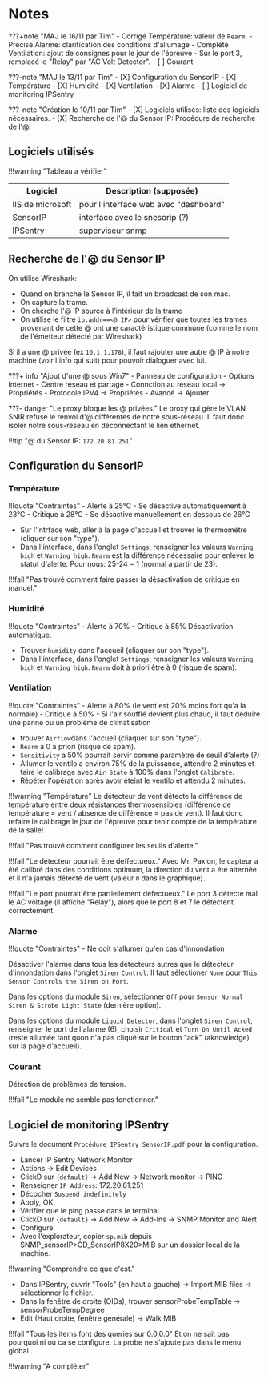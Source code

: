 # Notes

???+note "MAJ le 16/11 par Tim"
      - Corrigé Température: valeur de `Rearm`.
      - Précisé Alarme: clarification des conditions d'allumage
      - Complété Ventilation: ajout de consignes pour le jour de l'épreuve
      - Sur le port 3, remplacé le "Relay" par "AC Volt Detector".
      - [ ] Courant

???-note "MAJ le 13/11 par Tim"
      - [X] Configuration du SensorIP
           - [X] Température
           - [X] Humidité
           - [X] Ventilation
           - [X] Alarme
      - [ ] Logiciel de monitoring IPSentry

???-note "Création le 10/11 par Tim"
     - [X] Logiciels utilisés: liste des logiciels nécessaires.
     - [X] Recherche de l'@ du Sensor IP: Procédure de recherche de l'@.

## Logiciels utilisés

!!!warning "Tableau a vérifier"

| Logiciel         | Description (supposée)                |
| ---------------- | ------------------------------------- |
| IIS de microsoft | pour l'interface web avec "dashboard" |
| SensorIP         | interface avec le snesorip (?)        |
| IPSentry         | superviseur snmp                      |

## Recherche de l'@ du Sensor IP

On utilise Wireshark:

 - Quand on branche le Sensor IP, il fait un broadcast de son mac.
 - On capture la trame.
 - On cherche l'@ IP source à l'intérieur de la trame
 - On utilise le filtre `ip.addr==<@ IP>` pour vérifier que toutes les trames provenant de cette @ ont une caractéristique commune (comme le nom de l'émetteur détecté par Wireshark)

 Si il a une @ privée (ex `10.1.1.178`), il faut rajouter une autre @ IP à notre machine (voir l'info qui suit) pour pouvoir dialoguer avec lui.

???+ info "Ajout d'une @ sous Win7"
     - Panneau de configuration
     - Options Internet
     - Centre réseau et partage
     - Connction au réseau local -> Propriétés
     - Protocole IPV4 -> Propriétés 
     - Avancé -> Ajouter

???- danger "Le proxy bloque les @ privées."
    Le proxy qui gère le VLAN SNIR refuse le renvoi d'@ différentes de notre sous-réseau.
    Il faut donc isoler notre sous-réseau en déconnectant le lien ethernet.

!!!tip "@ du Sensor IP: `172.20.81.251`"

## Configuration du SensorIP

### Température

!!!quote "Contraintes"
     - Alerte à 25°C
         - Se désactive automatiquement à 23°C
     - Critique à 28°C
         - Se désactive manuellement en dessous de 26°C

 - Sur l'intrface web, aller à la page d'accueil et trouver le thermomètre (cliquer sur son "type").
 - Dans l'interface, dans l'onglet `Settings`, renseigner les valeurs `Warning high` et `Warning high`. `Rearm` est la différence nécessaire pour enlever le statut d'alerte. Pour nous: 25-24 = 1 (normal a partir de 23).

!!!fail "Pas trouvé comment faire passer la désactivation de critique en manuel."

### Humidité

!!!quote "Contraintes"
     - Alerte à 70%
     - Critique à 85%
    Désactivation automatique.

 - Trouver `humidity` dans l'accueil (cliaquer sur son "type").
 - Dans l'interface, dans l'onglet `Settings`, renseigner les valeurs `Warning high` et `Warning high`. `Rearm` doit à priori être à 0 (risque de spam). 

### Ventilation

!!!quote "Contraintes"
     - Alerte à 80% (le vent est 20% moins fort qu'a la normale)
     - Critique à 50%
     - Si l'air soufflé devient plus chaud, il faut déduire une panne ou un problème de climatisation

 - trouver `Airflow`dans l'accueil (cliaquer sur son "type").
 - `Rearm` à 0 à priori (risque de spam).
 - `Sensitivity` a 50% pourrait servir comme paramètre de seuil d'alerte (?)
 - Allumer le ventilo a environ 75% de la puissance, attendre 2 minutes et faire le calibrage avec `Air State` à 100% dans l'onglet `Calibrate`. 
 - Répéter l'opération après avoir éteint le ventilo et attendu 2 minutes. 

!!!warning "Température"
     Le détecteur de vent détecte la différence de température entre deux résistances thermosensibles (différence de température = vent / absence de différence = pas de vent). 
     Il faut donc refaire le calibrage le jour de l'épreuve pour tenir compte de la température de la salle!

!!!fail "Pas trouvé comment configurer les seuils d'alerte."

!!!fail "Le détecteur pourrait être deffectueux."
     Avec Mr. Paxion, le capteur a été calibré dans des conditions optimum, la direction du vent a été alternée et il n'a jamais détecté de vent (valeur `0` dans le graphique).

!!!fail "Le port pourrait être partiellement défectueux."
     Le port 3 détecte mal le AC voltage (il affiche "Relay"), alors que le port 8 et 7 le détectent correctement.

### Alarme

!!!quote "Contraintes"
     - Ne doit s'allumer qu'en cas d'innondation

Désactiver l'alarme dans tous les détecteurs autres que le détecteur d'innondation dans l'onglet `Siren Control`: Il faut sélectioner `None` pour `This Sensor Controls the Siren on Port`.

Dans les options du module `Siren`, sélectionner `Off` pour `Sensor Normal Siren & Strobe Light State` (dernière option).

Dans les options du module `Liquid Detector`, dans l'onglet `Siren Control`, renseigner le port de l'alarme (6), choisir `Critical` et `Turn On Until Acked` (reste allumée tant quon n'a pas cliqué sur le bouton "ack" (aknowledge) sur la page d'accueil).

### Courant

Détection de problèmes de tension.

!!!fail "Le module ne semble pas fonctionner."

## Logiciel de monitoring IPSentry

Suivre le document `Procédure IPSentry SensorIP.pdf` pour la configuration.

 - Lancer IP Sentry Network Monitor
 - Actions -> Edit Devices
 - ClickD sur `{default}` -> Add New -> Network monitor -> PING
 - Renseigner `IP Address`: 172.20.81.251
 - Décocher `Suspend indefinitely`
 - Apply, OK.
 - Vérifier que le ping passe dans le terminal.
 - ClickD sur `{default}` -> Add New -> Add-Ins -> SNMP Monitor and Alert
 - Configure
 - Avec l'explorateur, copier `sp.mib` depuis SNMP_sensorIP>CD_SensorIP8X20>MIB sur un dossier local de la machine.

!!!warning "Comprendre ce que c'est."

 - Dans IPSentry, ouvrir "Tools" (en haut a gauche) -> Import MIB files -> sélectionner le fichier.
 - Dans la fenêtre de droite (OIDs), trouver sensorProbeTempTable -> sensorProbeTempDegree
 - Edit (Haut droite, fenêtre générale) -> Walk MIB

!!!fail "Tous les items font des queries sur 0.0.0.0"
     Et on ne sait pas pourquoi ni ou ca se configure. La probe ne s'ajoute pas dans le menu global .

!!!warning "A compléter"
